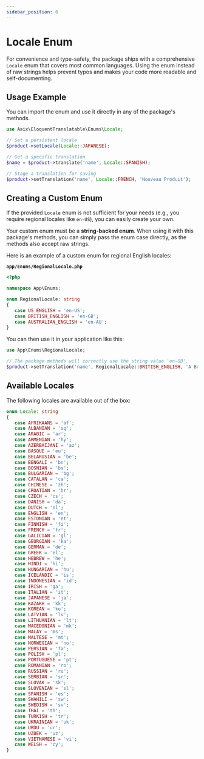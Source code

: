 ```yaml
---
sidebar_position: 6
---
```


# Locale Enum

For convenience and type-safety, the package ships with a comprehensive `Locale` enum that covers most common languages. Using the
enum instead of raw strings helps prevent typos and makes your code more readable and self-documenting.

## Usage Example

You can import the enum and use it directly in any of the package's methods.

```php
use Aaix\EloquentTranslatable\Enums\Locale;

// Set a persistent locale
$product->setLocale(Locale::JAPANESE);

// Get a specific translation
$name = $product->translate('name', Locale::SPANISH);

// Stage a translation for saving
$product->setTranslation('name', Locale::FRENCH, 'Nouveau Produit');
```

## Creating a Custom Enum

If the provided `Locale` enum is not sufficient for your needs (e.g., you require regional locales like `en-US`), you can easily create your own.

Your custom enum must be a **string-backed enum**. When using it with this package's methods, you can simply pass the enum case directly, as the methods also accept raw strings.

Here is an example of a custom enum for regional English locales:

**`app/Enums/RegionalLocale.php`**

```php
<?php

namespace App\Enums;

enum RegionalLocale: string
{
   case US_ENGLISH = 'en-US';
   case BRITISH_ENGLISH = 'en-GB';
   case AUSTRALIAN_ENGLISH = 'en-AU';
}
```

You can then use it in your application like this:

```php
use App\Enums\RegionalLocale;

// The package methods will correctly use the string value 'en-GB'.
$product->setTranslation('name', RegionalLocale::BRITISH_ENGLISH, 'A British Name');
```

## Available Locales

The following locales are available out of the box:

```php
enum Locale: string
{
   case AFRIKAANS = 'af';
   case ALBANIAN = 'sq';
   case ARABIC = 'ar';
   case ARMENIAN = 'hy';
   case AZERBAIJANI = 'az';
   case BASQUE = 'eu';
   case BELARUSIAN = 'be';
   case BENGALI = 'bn';
   case BOSNIAN = 'bs';
   case BULGARIAN = 'bg';
   case CATALAN = 'ca';
   case CHINESE = 'zh';
   case CROATIAN = 'hr';
   case CZECH = 'cs';
   case DANISH = 'da';
   case DUTCH = 'nl';
   case ENGLISH = 'en';
   case ESTONIAN = 'et';
   case FINNISH = 'fi';
   case FRENCH = 'fr';
   case GALICIAN = 'gl';
   case GEORGIAN = 'ka';
   case GERMAN = 'de';
   case GREEK = 'el';
   case HEBREW = 'he';
   case HINDI = 'hi';
   case HUNGARIAN = 'hu';
   case ICELANDIC = 'is';
   case INDONESIAN = 'id';
   case IRISH = 'ga';
   case ITALIAN = 'it';
   case JAPANESE = 'ja';
   case KAZAKH = 'kk';
   case KOREAN = 'ko';
   case LATVIAN = 'lv';
   case LITHUANIAN = 'lt';
   case MACEDONIAN = 'mk';
   case MALAY = 'ms';
   case MALTESE = 'mt';
   case NORWEGIAN = 'no';
   case PERSIAN = 'fa';
   case POLISH = 'pl';
   case PORTUGUESE = 'pt';
   case ROMANIAN = 'ro';
   case RUSSIAN = 'ru';
   case SERBIAN = 'sr';
   case SLOVAK = 'sk';
   case SLOVENIAN = 'sl';
   case SPANISH = 'es';
   case SWAHILI = 'sw';
   case SWEDISH = 'sv';
   case THAI = 'th';
   case TURKISH = 'tr';
   case UKRAINIAN = 'uk';
   case URDU = 'ur';
   case UZBEK = 'uz';
   case VIETNAMESE = 'vi';
   case WELSH = 'cy';
}
```
